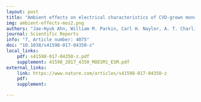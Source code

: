 ```yaml
---
layout: post
title: "Ambient effects on electrical characteristics of CVD-grown monolayer MoS2 field-effect transistors"
img: ambient-effects-mos2.png
authors: "Jae-Hyuk Ahn, William M. Parkin, Carl H. Naylor, A. T. Charlie Johnson, and Marija Drndić"
journal: Scientific Reports
info: "7, Article number: 4075"
doi: "10.1038/s41598-017-04350-z"
local_links:
    pdf: s41598-017-04350-z.pdf
    supplement: 41598_2017_4350_MOESM1_ESM.pdf
external_links:
    link: https://www.nature.com/articles/s41598-017-04350-z
    pdf:
    supplement:

---
```


<!--more-->
